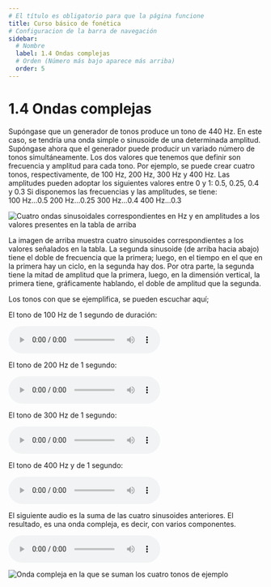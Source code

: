 ```yaml
---
# El título es obligatorio para que la página funcione
title: Curso básico de fonética
# Configuracion de la barra de navegación
sidebar:
  # Nombre
  label: 1.4 Ondas complejas
  # Orden (Número más bajo aparece más arriba)
  order: 5
---
```

# 1.4 Ondas complejas

Supóngase que un generador de tonos produce un tono de 440 Hz. En este caso, se tendría una onda simple o sinusoide de una determinada amplitud.
Supóngase ahora que el generador puede producir un variado número de tonos simultáneamente. Los dos valores que tenemos que definir son frecuencia y amplitud para cada tono.
Por ejemplo, se puede crear cuatro tonos, respectivamente, de 100 Hz, 200 Hz, 300 Hz y 400 Hz. Las amplitudes pueden adoptar los siguientes valores entre 0 y 1: 0.5, 0.25, 0.4 y 0.3
Si disponemos las frecuencias y las amplitudes, se tiene:
<br>
     100 Hz...0.5
     200 Hz...0.25
     300 Hz...0.4
     400 Hz...0.3

![Cuatro ondas sinusoidales correspondientes en Hz y en amplitudes a los valores presentes en la tabla de arriba](/imagenes/cuatro_sinusoides.png)

La imagen de arriba muestra cuatro sinusoides correspondientes a los valores señalados en la tabla. La segunda sinusoide (de arriba hacia abajo) tiene el doble de frecuencia que la primera; luego, en el tiempo en el que en la primera hay un ciclo, en la segunda hay dos. Por otra parte, la segunda tiene la mitad de amplitud que la primera, luego, en la dimensión vertical, la primera tiene, gráficamente hablando, el doble de amplitud que la segunda.

Los tonos con que se ejemplifica, se pueden escuchar aquí;

El tono de 100 Hz de 1 segundo de duración:

<audio controls src="/sonidos/tono_100.mp3"></audio>

El tono de 200 Hz de 1 segundo:

<audio controls src="/sonidos/200_025.mp3"></audio>

El tono de 300 Hz de 1 segundo:

<audio controls src="/sonidos/300_04.mp3"></audio>

El tono de 400 Hz y de 1 segundo:

<audio controls src="/sonidos/400_03.mp3"></audio>

El siguiente audio es la suma de las cuatro sinusoides anteriores. El resultado, es una onda compleja, es decir, con varios componentes.

<audio controls src="/sonidos/de_100_200_300_400_combinados.mp3"></audio>


![Onda compleja en la que se suman los cuatro tonos de ejemplo](/imagenes/onda_compleja_sumando_4_tonos.png)


